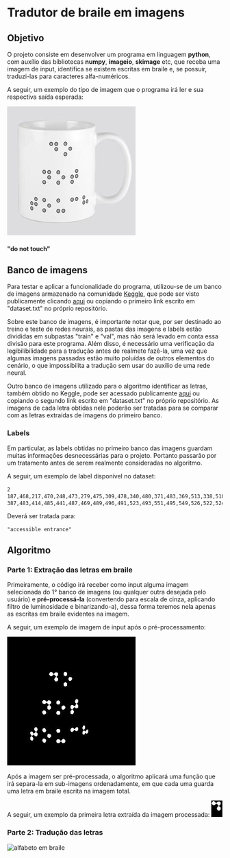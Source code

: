 # Tradutor de braile em imagens
## Objetivo
O projeto consiste em desenvolver um programa em linguagem **python**, com auxílio das bibliotecas **numpy**, **imageio**, **skimage** etc, que receba uma imagem de input, identifica se existem escritas em braile e, se possuir, traduzi-las para caracteres alfa-numéricos.

A seguir, um exemplo do tipo de imagem que o programa irá ler e sua respectiva saída esperada:

![caneca com escritas em braile](https://github.com/natalzera/Tradutor-Braile/blob/main/Parcial/test.jpg)
#### "do not touch"

## Banco de imagens
Para testar e aplicar a funcionalidade do programa, utilizou-se de um banco de imagens armazenado na comunidade [Keggle](https://www.kaggle.com/), que pode ser visto publicamente clicando [aqui](https://www.kaggle.com/datasets/changjianli/braille-dataset-for-scene-text-recognition) ou copiando o primeiro link escrito em "dataset.txt" no próprio repositório.

Sobre este banco de imagens, é importante notar que, por ser destinado ao treino e teste de redes neurais, as pastas das imagens e labels estão divididas em subpastas "train" e "val", mas não será levado em conta essa divisão para este programa. Além disso, é necessário uma verificação da legibilibilidade para a tradução antes de realmete fazê-la, uma vez que algumas imagens passadas estão muito poluídas de outros elementos do cenário, o que impossibilita a tradução sem usar do auxílio de uma rede neural.

Outro banco de imagens utilizado para o algoritmo identificar as letras, também obtido no Keggle, pode ser acessado publicamente [aqui](https://www.kaggle.com/datasets/adviksharma/braille-images-for-english-characters) ou copiando o segundo link escrito em "dataset.txt" no próprio repositório. As imagens de cada letra obtidas nele poderão ser tratadas para se comparar com as letras extraídas de imagens do primeiro banco.

### Labels
Em particular, as labels obtidas no primeiro banco das imagens guardam muitas informações desnecessárias para o projeto. Portanto passarão por um tratamento antes de serem realmente consideradas no algoritmo.

A seguir, um exemplo de label disponível no dataset:
```
2
187,468,217,470,248,473,279,475,309,478,340,480,371,483,369,513,338,510,308,508,278,505,247,503,217,500,187,498,"accessible"
387,483,414,485,441,487,469,489,496,491,523,493,551,495,549,526,522,524,495,522,468,520,441,518,414,516,387,514,"entrance"
```
Deverá ser tratada para:
```
"accessible entrance"
```

## Algoritmo

### Parte 1: Extração das letras em braile
Primeiramente, o código irá receber como input alguma imagem selecionada do 1° banco de imagens (ou qualquer outra desejada pelo usuário) e **pré-processá-la** (convertendo para escala de cinza, aplicando filtro de luminosidade e binarizando-a), dessa forma teremos nela apenas as escritas em braile evidentes na imagem.

A seguir, um exemplo de imagem de input após o pré-processamento:

![escritas em braile em preto e branco](https://github.com/natalzera/Tradutor-Braile/blob/main/Parcial/proc_img.jpg)

Após a imagem ser pré-processada, o algoritmo aplicará uma função que irá separa-la em sub-imagens ordenadamente, em que cada uma guarda uma letra em braile escrita na imagem total.

A seguir, um exemplo da primeira letra extraída da imagem processada:
![letra em braile em preto e branco](https://github.com/natalzera/Tradutor-Braile/blob/main/Parcial/letters/00.jpg)

### Parte 2: Tradução das letras
![alfabeto em braile](https://3.bp.blogspot.com/_WzSKE_kNo6M/TJfrPiJLhkI/AAAAAAAAAHk/ETZjIgeuZnk/s1600/braille.jpg)

